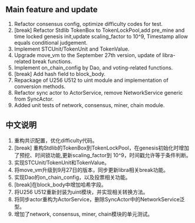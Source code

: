 ##  Main feature and update

1. Refactor consensus config, optimize difficulty codes for test.
2. [break] Refactor Stdlib TokenBox to TokenLockPool,add pre_mine and time locked genesis init,update scaling_factor to
   10^9, Timestamp allow equals conditional judgement.
3. Implement STCUnit/TokenUnit and TokenValue.
4. Upgrade move_vm to the September 27th version, update of libra-related break functions.
5. Implement on_chain_config by Dao, and voting-related functions.
6. [break] Add hash field to block_body.
7. Repackage of U256 U512 to uint module and implementation of conversion methods.
8. Refactor sync actor to ActorService, remove NetworkService generic from SyncActor.
9. Added unit tests of network, consensus, miner, chain module.


## 中文说明

1. 重构共识配置，优化difficulty代码。
2. [break] 重构Stdlib的TokenBox到TokenLockPool，在genesis初始化时增加了预挖、时间锁功能,更新scaling_factor到
   10^9，时间戳允许等于条件判断。
3. 实现STCUnit/TokenUnit和TokenValue。
4. 将move_vm升级到9月27日的版本，同步更新libra相关break功能。
5. 实现Dao的on_chain_config，以及投票相关功能。
6. [break]在block_body中增加哈希字段。
7. 将U256 U512重新封装为uint模块，并实现相关转换方法。
8. 将同步actor重构为ActorService，删除SyncActor中的NetworkService泛型。
9. 增加了network, consensus, miner, chain模块的单元测试。

